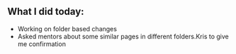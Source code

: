 ## What I did today:
- Working on folder based changes
- Asked mentors about some similar pages in different folders.Kris to give me confirmation